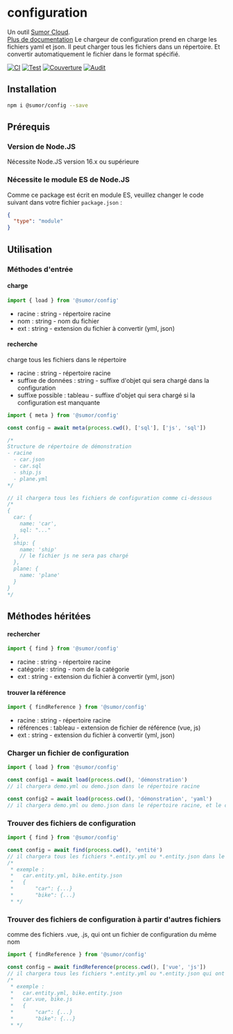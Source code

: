 # configuration

Un outil [Sumor Cloud](https://sumor.cloud).  
[Plus de documentation](https://sumor.cloud/config)
Le chargeur de configuration prend en charge les fichiers yaml et json. Il peut charger tous les fichiers dans un répertoire.
Et convertir automatiquement le fichier dans le format spécifié.

[![CI](https://github.com/sumor-cloud/config/actions/workflows/ci.yml/badge.svg)](https://github.com/sumor-cloud/config/actions/workflows/ci.yml)
[![Test](https://github.com/sumor-cloud/config/actions/workflows/ut.yml/badge.svg)](https://github.com/sumor-cloud/config/actions/workflows/ut.yml)
[![Couverture](https://github.com/sumor-cloud/config/actions/workflows/coverage.yml/badge.svg)](https://github.com/sumor-cloud/config/actions/workflows/coverage.yml)
[![Audit](https://github.com/sumor-cloud/config/actions/workflows/audit.yml/badge.svg)](https://github.com/sumor-cloud/config/actions/workflows/audit.yml)

## Installation

```bash
npm i @sumor/config --save
```

## Prérequis

### Version de Node.JS

Nécessite Node.JS version 16.x ou supérieure

### Nécessite le module ES de Node.JS

Comme ce package est écrit en module ES,
veuillez changer le code suivant dans votre fichier `package.json` :

```json
{
  "type": "module"
}
```

## Utilisation

### Méthodes d'entrée

#### charge

```js
import { load } from '@sumor/config'
```

- racine : string - répertoire racine
- nom : string - nom du fichier
- ext : string - extension du fichier à convertir (yml, json)

#### recherche

charge tous les fichiers dans le répertoire

- racine : string - répertoire racine
- suffixe de données : string - suffixe d'objet qui sera chargé dans la configuration
- suffixe possible : tableau - suffixe d'objet qui sera chargé si la configuration est manquante

```js
import { meta } from '@sumor/config'

const config = await meta(process.cwd(), ['sql'], ['js', 'sql'])

/*
Structure de répertoire de démonstration
- racine
  - car.json
  - car.sql
  - ship.js
  - plane.yml
*/

// il chargera tous les fichiers de configuration comme ci-dessous
/*
{
  car: {
    name: 'car',
    sql: "..."
  },
  ship: {
    name: 'ship'
    // le fichier js ne sera pas chargé
  },
  plane: {
    name: 'plane'
  }
}
*/
```

## Méthodes héritées

#### rechercher

```js
import { find } from '@sumor/config'
```

- racine : string - répertoire racine
- catégorie : string - nom de la catégorie
- ext : string - extension du fichier à convertir (yml, json)

#### trouver la référence

```js
import { findReference } from '@sumor/config'
```

- racine : string - répertoire racine
- références : tableau - extension de fichier de référence (vue, js)
- ext : string - extension du fichier à convertir (yml, json)

### Charger un fichier de configuration

```javascript
import { load } from '@sumor/config'

const config1 = await load(process.cwd(), 'démonstration')
// il chargera demo.yml ou demo.json dans le répertoire racine

const config2 = await load(process.cwd(), 'démonstration', 'yaml')
// il chargera demo.yml ou demo.json dans le répertoire racine, et le convertira en fichier de format yaml
```

### Trouver des fichiers de configuration

```javascript
import { find } from '@sumor/config'

const config = await find(process.cwd(), 'entité')
// il chargera tous les fichiers *.entity.yml ou *.entity.json dans le répertoire racine
/*
 * exemple :
 *   car.entity.yml, bike.entity.json
 *   {
 *       "car": {...}
 *       "bike": {...}
 * */
```

### Trouver des fichiers de configuration à partir d'autres fichiers

comme des fichiers .vue, .js, qui ont un fichier de configuration du même nom

```javascript
import { findReference } from '@sumor/config'

const config = await findReference(process.cwd(), ['vue', 'js'])
// il chargera tous les fichiers *.entity.yml ou *.entity.json qui ont le même nom que *.vue ou *.js dans le répertoire racine
/*
 * exemple :
 *   car.entity.yml, bike.entity.json
 *   car.vue, bike.js
 *   {
 *       "car": {...}
 *       "bike": {...}
 * */
```